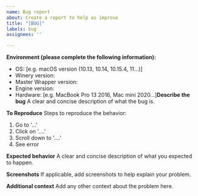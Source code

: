 ```yaml
---
name: Bug report
about: Create a report to help us improve
title: "[BUG]"
labels: bug
assignees: ''

---
```


**Environment (please complete the following information):**
 - OS: [e.g. macOS version (10.13, 10.14, 10.15.4, 11...)]
 - Winery version:
 - Master Wrapper version:
 - Engine version:
 - Hardware: [e.g. MacBook Pro 13 2016, Mac mini 2020...]**Describe the bug**
A clear and concise description of what the bug is.

**To Reproduce**
Steps to reproduce the behavior:
1. Go to '...'
2. Click on '....'
3. Scroll down to '....'
4. See error

**Expected behavior**
A clear and concise description of what you expected to happen.

**Screenshots**
If applicable, add screenshots to help explain your problem.

**Additional context**
Add any other context about the problem here.

